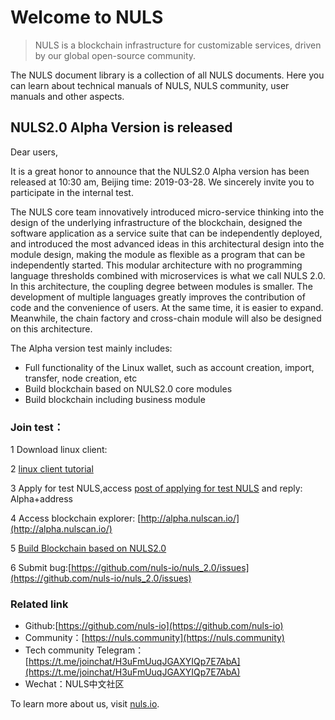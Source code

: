 # Welcome to NULS


> NULS is a blockchain infrastructure for customizable services, driven by our global open-source community.


The NULS document library is a collection of all NULS documents. Here you can learn about  technical manuals of NULS, NULS community, user manuals and other aspects.


## NULS2.0 Alpha Version is released

Dear users,

It is a great honor to announce that the NULS2.0 Alpha version has been released at 10:30 am, Beijing time: 2019-03-28. We sincerely invite you to participate in the internal test.

The NULS core team innovatively introduced micro-service thinking into the design of the underlying infrastructure of the blockchain, designed the software application as a service suite that can be independently deployed, and introduced the most advanced ideas in this architectural design into the module design, making the module as flexible as a program that can be independently started. This modular architecture with no programming language thresholds combined with microservices is what we call NULS 2.0. In this architecture, the coupling degree between modules is smaller. The development of multiple languages greatly improves the contribution of code and the convenience of users. At the same time, it is easier to expand. Meanwhile, the chain factory and cross-chain module will also be designed on this architecture.

The Alpha version test mainly includes:
- Full functionality of the Linux wallet, such as account creation, import, transfer, node creation, etc
- Build blockchain based on NULS2.0 core modules
- Build blockchain including business module

### Join test：

1 Download linux client:

2 [linux client tutorial](/NULSInfrastructure/linuxTutorial.html)

3 Apply for test NULS,access [ post of applying for test NULS](https://nuls.community/d/131-get-the-testing-coins-of-the-testnet/141) and reply: Alpha+address

4 Access blockchain explorer: [http://alpha.nulscan.io/](http://alpha.nulscan.io/)

5 [Build Blockchain based on NULS2.0](/zh/NULSInfrastructure/howToUseNulsBuildChain.html)

6 Submit bug:[https://github.com/nuls-io/nuls_2.0/issues](https://github.com/nuls-io/nuls_2.0/issues)

### Related link

- Github:[https://github.com/nuls-io](https://github.com/nuls-io)
- Community：[https://nuls.community](https://nuls.community)
- Tech community Telegram：[https://t.me/joinchat/H3uFmUuqJGAXYIQp7E7AbA](https://t.me/joinchat/H3uFmUuqJGAXYIQp7E7AbA)
- Wechat：NULS中文社区

To learn more about us, visit [nuls.io](https://nuls.io).
